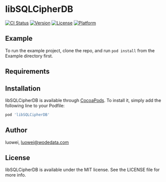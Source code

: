 # libSQLCipherDB

[![CI Status](https://img.shields.io/travis/luowei/libSQLCipherDB.svg?style=flat)](https://travis-ci.org/luowei/libSQLCipherDB)
[![Version](https://img.shields.io/cocoapods/v/libSQLCipherDB.svg?style=flat)](https://cocoapods.org/pods/libSQLCipherDB)
[![License](https://img.shields.io/cocoapods/l/libSQLCipherDB.svg?style=flat)](https://cocoapods.org/pods/libSQLCipherDB)
[![Platform](https://img.shields.io/cocoapods/p/libSQLCipherDB.svg?style=flat)](https://cocoapods.org/pods/libSQLCipherDB)

## Example

To run the example project, clone the repo, and run `pod install` from the Example directory first.

## Requirements

## Installation

libSQLCipherDB is available through [CocoaPods](https://cocoapods.org). To install
it, simply add the following line to your Podfile:

```ruby
pod 'libSQLCipherDB'
```

## Author

luowei, luowei@wodedata.com

## License

libSQLCipherDB is available under the MIT license. See the LICENSE file for more info.
